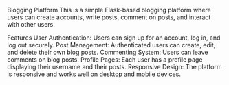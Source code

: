 Blogging Platform
This is a simple Flask-based blogging platform where users can create accounts, write posts, comment on posts, and interact with other users.

Features
User Authentication: Users can sign up for an account, log in, and log out securely.
Post Management: Authenticated users can create, edit, and delete their own blog posts.
Commenting System: Users can leave comments on blog posts.
Profile Pages: Each user has a profile page displaying their username and their posts.
Responsive Design: The platform is responsive and works well on desktop and mobile devices.

